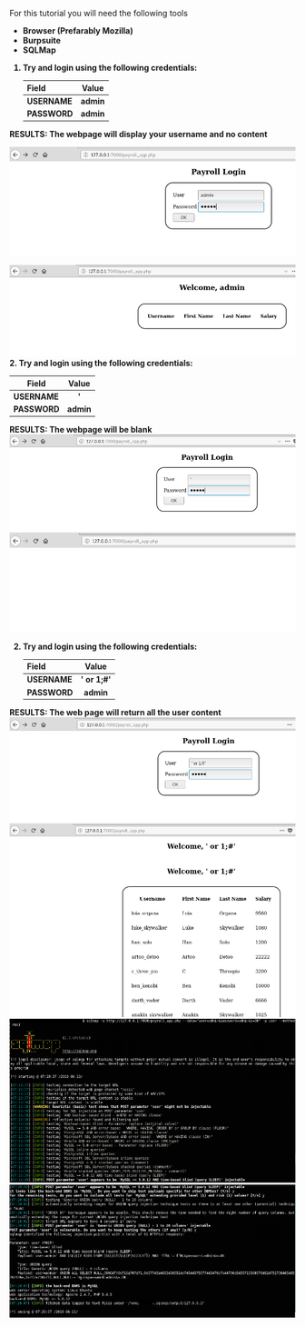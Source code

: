 For this tutorial you will need the following tools<b/>

* Browser (Prefarably Mozilla)
* Burpsuite
* SQLMap

1. Try and login using the following credentials:<b/>

   | Field     | Value    |
   | --------- |:--------:|
   | USERNAME  | admin    |
   | PASSWORD  | admin    |  

RESULTS: The webpage will display your username and no content
 
   ![alt text](https://github.com/ACIC-Africa/metasploitable3/blob/master/images/payroll_app/step-1.png "STEP 1")
   
   ![alt text](https://github.com/ACIC-Africa/metasploitable3/blob/master/images/payroll_app/result-1.png "Result 1")
2. <b>Try and login using the following credentials:</b>

   | Field     | Value    |
   | --------- |:--------:|
   | USERNAME  | '        |
   | PASSWORD  | admin    |  

RESULTS: The webpage will be blank
   ![alt text](https://github.com/ACIC-Africa/metasploitable3/blob/master/images/payroll_app/step-2.png "STEP 2")
   ![alt text](https://github.com/ACIC-Africa/metasploitable3/blob/master/images/payroll_app/result-2.png "RESULT 2")
   
2. <b>Try and login using the following credentials:</b>

   | Field     | Value    |
   | --------- |:--------:|
   | USERNAME  | ' or 1;#'|
   | PASSWORD  | admin    |  

RESULTS: The web page will return all the user content
   ![alt text](https://github.com/ACIC-Africa/metasploitable3/blob/master/images/payroll_app/step-3.png "STEP 2")
   ![alt text](https://github.com/ACIC-Africa/metasploitable3/blob/master/images/payroll_app/result-3.png "RESULT 2")
   ![alt text](https://github.com/ACIC-Africa/metasploitable3/blob/master/images/payroll_app/step-4-sqlmap.png "STEP 2")
   ![alt text](https://github.com/ACIC-Africa/metasploitable3/blob/master/images/payroll_app/result-4-1.png "RESULT 2")
